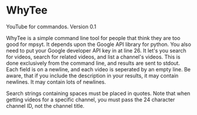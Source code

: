 # WhyTee
YouTube for commandos.
Version 0.1

WhyTee is a simple command line tool for people that think they are too good for mpsyt. It depends upon the Google API library for python. You also need to put your Google developer API key in at line 26. It let's you search for videos, search for related videos, and list a channel's videos. This is done exclusively from the command line, and results are sent to stdout. Each field is on a newline, and each video is seperated by an empty line. Be aware, that if you include the description in your results, it may contain newlines. It may contain lots of newlines.

Search strings containing spaces must be placed in quotes. Note that when getting videos for a specific channel, you must pass the 24 character channel ID, not the channel title. 
